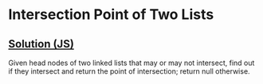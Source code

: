 # Intersection Point of Two Lists

## [Solution (JS)](./solution.js)

Given head nodes of two linked lists that may or may not intersect, find out if they intersect and return the point of intersection; return null otherwise.
